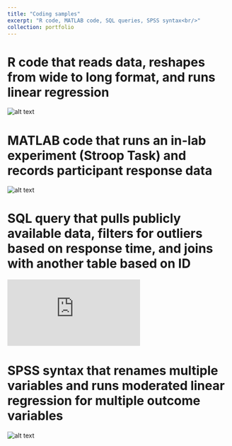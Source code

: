 ```yaml
---
title: "Coding samples"
excerpt: "R code, MATLAB code, SQL queries, SPSS syntax<br/>"
collection: portfolio
---
```


# R code that reads data, reshapes from wide to long format, and runs linear regression<br/>
![alt text](https://github.com/9trana/sitev2/blob/master/_portfolio/code/rscript_sample.R)

# MATLAB code that runs an in-lab experiment (Stroop Task) and records participant response data<br/>
![alt text](https://github.com/9trana/sitev2/blob/master/_portfolio/code/MATLAB_sample.M)

# SQL query that pulls publicly available data, filters for outliers based on response time, and joins with another table based on ID<br/>
![alt text](https://github.com/9trana/sitev2/blob/master/_portfolio/code/SQL_sample.txt)

# SPSS syntax that renames multiple variables and runs moderated linear regression for multiple outcome variables<br/>
![alt text](https://github.com/9trana/sitev2/blob/master/_portfolio/code/SPSS_sample.sps)

